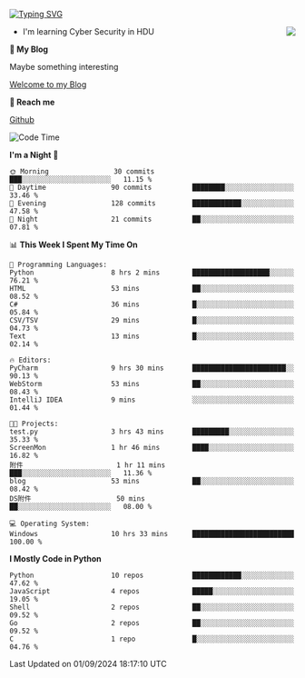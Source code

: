 [![Typing SVG](https://readme-typing-svg.herokuapp.com?font=Fira+Code&pause=1000&random=false&width=450&height=60&lines=Hello+%F0%9F%91%8B%F0%9F%8F%BB;I'm+JBNRZ)](https://git.io/typing-svg)

<a href="#">
  <img align="right" src="https://github-readme-stats.vercel.app/api?username=JBNRZ&show_icons=true&bg_color=15,f2f7fd,E0EAFC" />
</a>

- I'm learning Cyber Security in HDU

 **🌱 My Blog**

Maybe something interesting

[Welcome to my Blog](https://jbnrz.com.cn/)

 **💬 Reach me** 

[Github](https://github.com/JBNRZ)


<!--START_SECTION:waka-->
![Code Time](http://img.shields.io/badge/Code%20Time-653%20hrs%2048%20mins-blue)

**I'm a Night 🦉** 

```text
🌞 Morning                30 commits          ███░░░░░░░░░░░░░░░░░░░░░░   11.15 % 
🌆 Daytime                90 commits          ████████░░░░░░░░░░░░░░░░░   33.46 % 
🌃 Evening                128 commits         ████████████░░░░░░░░░░░░░   47.58 % 
🌙 Night                  21 commits          ██░░░░░░░░░░░░░░░░░░░░░░░   07.81 % 
```


📊 **This Week I Spent My Time On** 

```text
💬 Programming Languages: 
Python                   8 hrs 2 mins        ███████████████████░░░░░░   76.21 % 
HTML                     53 mins             ██░░░░░░░░░░░░░░░░░░░░░░░   08.52 % 
C#                       36 mins             █░░░░░░░░░░░░░░░░░░░░░░░░   05.84 % 
CSV/TSV                  29 mins             █░░░░░░░░░░░░░░░░░░░░░░░░   04.73 % 
Text                     13 mins             █░░░░░░░░░░░░░░░░░░░░░░░░   02.14 % 

🔥 Editors: 
PyCharm                  9 hrs 30 mins       ███████████████████████░░   90.13 % 
WebStorm                 53 mins             ██░░░░░░░░░░░░░░░░░░░░░░░   08.43 % 
IntelliJ IDEA            9 mins              ░░░░░░░░░░░░░░░░░░░░░░░░░   01.44 % 

🐱‍💻 Projects: 
test.py                  3 hrs 43 mins       █████████░░░░░░░░░░░░░░░░   35.33 % 
ScreenMon                1 hr 46 mins        ████░░░░░░░░░░░░░░░░░░░░░   16.82 % 
附件                       1 hr 11 mins        ███░░░░░░░░░░░░░░░░░░░░░░   11.36 % 
blog                     53 mins             ██░░░░░░░░░░░░░░░░░░░░░░░   08.42 % 
DS附件                     50 mins             ██░░░░░░░░░░░░░░░░░░░░░░░   08.00 % 

💻 Operating System: 
Windows                  10 hrs 33 mins      █████████████████████████   100.00 % 
```

**I Mostly Code in Python** 

```text
Python                   10 repos            ████████████░░░░░░░░░░░░░   47.62 % 
JavaScript               4 repos             █████░░░░░░░░░░░░░░░░░░░░   19.05 % 
Shell                    2 repos             ██░░░░░░░░░░░░░░░░░░░░░░░   09.52 % 
Go                       2 repos             ██░░░░░░░░░░░░░░░░░░░░░░░   09.52 % 
C                        1 repo              █░░░░░░░░░░░░░░░░░░░░░░░░   04.76 % 
```




 Last Updated on 01/09/2024 18:17:10 UTC
<!--END_SECTION:waka-->
